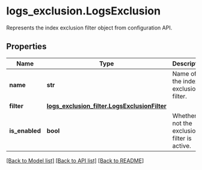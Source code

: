# logs_exclusion.LogsExclusion

Represents the index exclusion filter object from configuration API.
## Properties
Name | Type | Description | Notes
------------ | ------------- | ------------- | -------------
**name** | **str** | Name of the index exclusion filter. | 
**filter** | [**logs_exclusion_filter.LogsExclusionFilter**](LogsExclusionFilter.md) |  | [optional] 
**is_enabled** | **bool** | Whether or not the exclusion filter is active. | [optional] 

[[Back to Model list]](README.md#documentation-for-models) [[Back to API list]](README.md#documentation-for-api-endpoints) [[Back to README]](README.md)


